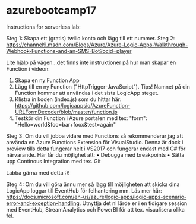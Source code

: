 # azurebootcamp17
Instructions for serverless lab:

Steg 1: Skapa ett (gratis) twilio konto och lägg till ett nummer.
Steg 2: https://channel9.msdn.com/Blogs/Azure/Azure-Logic-Apps-Walkthrough-Webhook-Functions-and-an-SMS-Bot?ocid=player

Lite hjälp på vägen...det finns inte instruktioner på hur man skapar en Function i videon:
1. Skapa en ny Function App
2. Lägg till en ny Function ("HttpTrigger-JavaScript"). Tips! Namnet på din Function kommer att användas i det sista LogicApp steget.
3. Klistra in koden (index.js) som du hittar här: https://github.com/logicappsio/AzureFunction-URLFormDecoder/blob/master/function.js
4. Testkör din Function i Azure portalen med tex: "form": "Hello=world&foo=bar+foox&test=again"

Steg 3: Om du vill jobba vidare med Functions så rekommenderar jag att använda en Azure Functions Extension för VisualStudio. Denna är dock i preview tills detta fungerar helt i VS2017 och fungerar endast med C# för närvarande. Här får du möjlighet att:
	• Debugga med breakpoints
	• Sätta upp Continous Integration med tex. Git

Labba gärna med detta :)!

Steg 4: Om du vill göra ännu mer så lägg till möjligheten att skicka dina LogicApp loggar till EventHub för felhantering mm. Läs mer här: https://docs.microsoft.com/en-us/azure/logic-apps/logic-apps-scenario-error-and-exception-handling. Utnyttja det ni lärde er i en tidigare session med EventHub, StreamAnalytics och PowerBI för att tex. visualisera olika fel.


